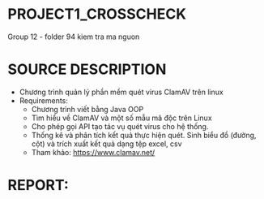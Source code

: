 # PROJECT1_CROSSCHECK
Group 12 - folder 94
kiem tra ma nguon

# SOURCE DESCRIPTION
* Chương trình quản lý phần mềm quét virus ClamAV trên linux
* Requirements:
  * Chương trình viết bằng Java OOP
  * Tìm hiểu về ClamAV và một số mẫu mã độc trên Linux
  * Cho phép gọi API tạo tác vụ quét virus cho hệ thống.
  * Thống kê và phân tích kết quả thực hiện quét. Sinh biểu đồ (đường, cột) và trích xuất kết quả dạng tệp excel, csv
  * Tham khảo: https://www.clamav.net/
 
# REPORT:
